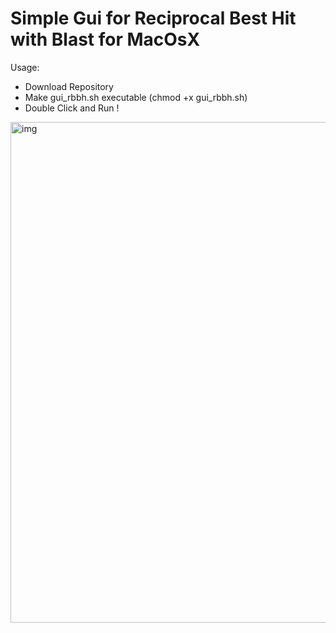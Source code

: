 # Simple Gui for Reciprocal Best Hit with Blast for MacOsX

Usage:
 - Download Repository
 - Make gui_rbbh.sh executable (chmod +x gui_rbbh.sh)
 - Double Click and Run !

<img width="801" alt="img" src="https://user-images.githubusercontent.com/59055238/162410461-02dcb2dd-1f39-420a-8e5e-fe15e68b4f73.png">



